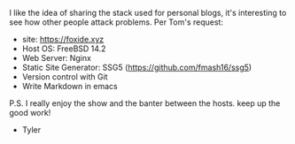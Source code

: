 I like the idea of sharing the stack used for personal blogs, it's
interesting to see how other people attack problems. Per Tom's request:

- site: https://foxide.xyz
- Host OS: FreeBSD 14.2
- Web Server: Nginx
- Static Site Generator: SSG5 (https://github.com/fmash16/ssg5)
- Version control with Git
- Write Markdown in emacs

P.S. I really enjoy the show and the banter between the hosts. keep up
the good work!

- Tyler 
